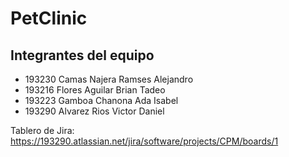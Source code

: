 # PetClinic
## Integrantes del equipo
- 193230 Camas Najera Ramses Alejandro
- 193216 Flores Aguilar Brian Tadeo
- 193223 Gamboa Chanona Ada Isabel
- 193290 Alvarez Rios Victor Daniel

Tablero de Jira:
https://193290.atlassian.net/jira/software/projects/CPM/boards/1